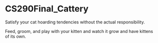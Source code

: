 # CS290Final_Cattery

Satisfy your cat hoarding tendencies without the actual responsibility.

Feed, groom, and play with your kitten and watch it grow and have kittens of its own.
